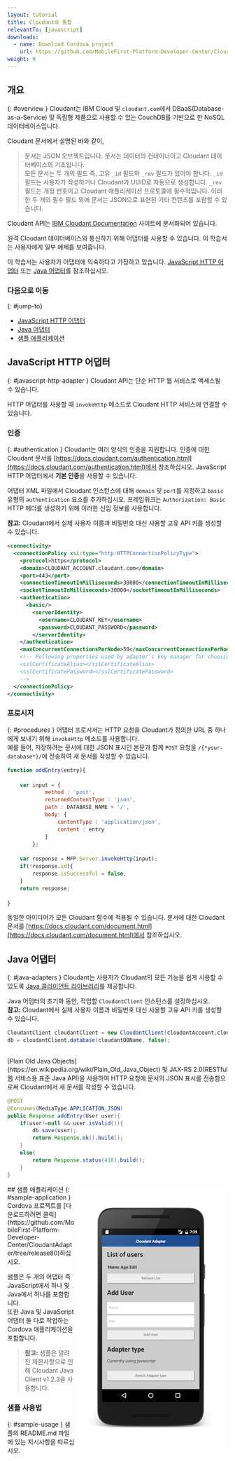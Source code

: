 ```yaml
---
layout: tutorial
title: Cloudant와 통합
relevantTo: [javascript]
downloads:
  - name: Download Cordova project
    url: https://github.com/MobileFirst-Platform-Developer-Center/CloudantAdapter/tree/release80
weight: 9
---
```

<!-- NLS_CHARSET=UTF-8 -->
## 개요
{: #overview }
Cloudant는 IBM Cloud 및 `cloudant.com`에서 DBaaS(Database-as-a-Service) 및 독립형 제품으로 사용할 수 있는 CouchDB를 기반으로 한 NoSQL 데이터베이스입니다.

Cloudant 문서에서 설명된 바와 같이,
> 문서는 JSON 오브젝트입니다. 문서는 데이터의 컨테이너이고 Cloudant 데이터베이스의 기초입니다.  
모든 문서는 두 개의 필드 즉, 고유 `_id` 필드와 `_rev` 필드가 있어야 합니다. `_id` 필드는 사용자가 작성하거나 Cloudant가 UUID로 자동으로 생성합니다. `_rev` 필드는 개정 번호이고 Cloudant 애플리케이션 프로토콜에 필수적입니다. 이러한 두 개의 필수 필드 외에 문서는 JSON으로 표현된 기타 컨텐츠를 포함할 수 있습니다.

Cloudant API는 [IBM Cloudant Documentation](https://docs.cloudant.com/index.html) 사이트에 문서화되어 있습니다.

원격 Cloudant 데이터베이스와 통신하기 위해 어댑터를 사용할 수 있습니다. 이 학습서는 사용자에게 일부 예제를 보여줍니다.

이 학습서는 사용자가 어댑터에 익숙하다고 가정하고 있습니다. [JavaScript HTTP 어댑터](../javascript-adapters/js-http-adapter) 또는 [Java 어댑터](../java-adapters)를 참조하십시오.

### 다음으로 이동
{: #jump-to}
* [JavaScript HTTP 어댑터](#javascript-http-adapter)
* [Java 어댑터](#java-adapters)
* [샘플 애플리케이션](#sample-application)


## JavaScript HTTP 어댑터
{: #javascript-http-adapter }
Cloudant API는 단순 HTTP 웹 서비스로 액세스될 수 있습니다.

HTTP 어댑터를 사용할 때 `invokeHttp` 메소드로 Cloudant HTTP 서비스에 연결할 수 있습니다.

### 인증
{: #authentication }
Cloudant는 여러 양식의 인증을 지원합니다. 인증에 대한 Cloudant 문서를 [https://docs.cloudant.com/authentication.html](https://docs.cloudant.com/authentication.html)에서 참조하십시오. JavaScript HTTP 어댑터에서 **기본 인증**을 사용할 수 있습니다.

어댑터 XML 파일에서 Cloudant 인스턴스에 대해 `domain` 및 `port`를 지정하고 `basic` 유형의 `authentication` 요소를 추가하십시오. 프레임워크는 `Authorization: Basic` HTTP 헤더를 생성하기 위해 이러한 신임 정보를 사용합니다.

**참고:** Cloudant에서 실제 사용자 이름과 비밀번호 대신 사용할 고유 API 키를 생성할 수 있습니다.

```xml
<connectivity>
  <connectionPolicy xsi:type="http:HTTPConnectionPolicyType">
    <protocol>https</protocol>
    <domain>CLOUDANT_ACCOUNT.cloudant.com</domain>
    <port>443</port>
    <connectionTimeoutInMilliseconds>30000</connectionTimeoutInMilliseconds>
    <socketTimeoutInMilliseconds>30000</socketTimeoutInMilliseconds>
    <authentication>
      <basic/>
        <serverIdentity>
          <username>CLOUDANT_KEY</username>
          <password>CLOUDANT_PASSWORD</password>
        </serverIdentity>
    </authentication>
    <maxConcurrentConnectionsPerNode>50</maxConcurrentConnectionsPerNode>
    <!-- Following properties used by adapter's key manager for choosing specific certificate from key store
    <sslCertificateAlias></sslCertificateAlias>
    <sslCertificatePassword></sslCertificatePassword>
    -->
  </connectionPolicy>
</connectivity>
```

### 프로시저
{: #procedures }
어댑터 프로시저는 HTTP 요청을 Cloudant가 정의한 URL 중 하나에게 보내기 위해 `invokeHttp` 메소드를 사용합니다.  
예를 들어, 저장하려는 문서에 대한 JSON 표시인 본문과 함께 `POST` 요청을 `/{*your-database*}/`에 전송하여 새 문서를 작성할 수 있습니다.

```js
function addEntry(entry){

    var input = {
            method : 'post',
            returnedContentType : 'json',
            path : DATABASE_NAME + '/',
            body: {
                contentType : 'application/json',        
                content : entry
            }
        };

    var response = MFP.Server.invokeHttp(input);
    if(!response.id){
        response.isSuccessful = false;
    }
    return response;

}
```

동일한 아이디어가 모든 Cloudant 함수에 적용될 수 있습니다. 문서에 대한 Cloudant 문서를 [https://docs.cloudant.com/document.html](https://docs.cloudant.com/document.html)에서 참조하십시오.

## Java 어댑터
{: #java-adapters }
Cloudant는 사용자가 Cloudant의 모든 기능을 쉽게 사용할 수 있도록 [Java 클라이언트 라이브러리](https://github.com/cloudant/java-cloudant)를 제공합니다.

Java 어댑터의 초기화 동안, 작업할 `CloudantClient` 인스턴스를 설정하십시오.  
**참고:** Cloudant에서 실제 사용자 이름과 비밀번호 대신 사용할 고유 API 키를 생성할 수 있습니다.

```java
CloudantClient cloudantClient = new CloudantClient(cloudantAccount,cloudantKey,cloudantPassword);
db = cloudantClient.database(cloudantDBName, false);
```
<br/>
[Plain Old Java Objects](https://en.wikipedia.org/wiki/Plain_Old_Java_Object) 및 JAX-RS 2.0(RESTful 웹 서비스용 표준 Java API)을 사용하여 HTTP 요청에 문서의 JSON 표시를 전송함으로써 Cloudant에서 새 문서를 작성할 수 있습니다.

```java
@POST
@Consumes(MediaType.APPLICATION_JSON)
public Response addEntry(User user){
    if(user!=null && user.isValid()){
        db.save(user);
        return Response.ok().build();
    }
    else{
        return Response.status(418).build();
    }
}
```

<img alt="샘플 애플리케이션의 이미지" src="cloudant-app.png" style="float:right"/>
## 샘플 애플리케이션
{: #sample-application }
Cordova 프로젝트를 [다운로드하려면 클릭](https://github.com/MobileFirst-Platform-Developer-Center/CloudantAdapter/tree/release80)하십시오.

샘플은 두 개의 어댑터 즉 JavaScript에서 하나 및 Java에서 하나를 포함합니다.  
또한 Java 및 JavaScript 어댑터 둘 다로 작업하는 Cordova 애플리케이션을 포함합니다.

> **참고:** 샘플은 알려진 제한사항으로 인해 Cloudant Java Client v1.2.3을 사용합니다.

### 샘플 사용법
{: #sample-usage }
샘플의 README.md 파일에 있는 지시사항을 따르십시오.
